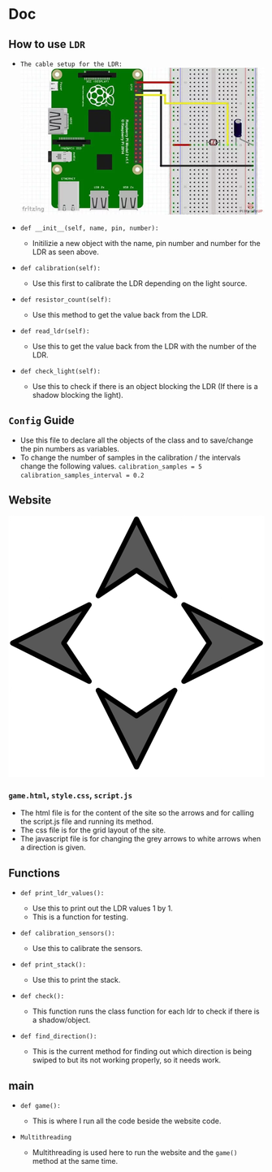 # Doc
##  How to use `LDR`

- `The cable setup for the LDR:`
  ![img.png](img.png)

- `def __init__(self, name, pin, number):`
  - Initilizie a new object with the name, pin number and number for the LDR as seen above.
- `def calibration(self):` 
  - Use this first to calibrate the LDR depending on the light source.
- `def resistor_count(self):`
    - Use this method to get the value back from the LDR. 
- `def read_ldr(self):` 
  - Use this to get the value back from the LDR with the number of the LDR.
- `def check_light(self):`
  - Use this to check if there is an object blocking the LDR (If there is a shadow blocking the light).

## `Config` Guide

- Use this file to declare all the objects of the class and to save/change the pin numbers as variables.
- To change the number of samples in the calibration / the intervals change the following values.
`calibration_samples = 5`
`calibration_samples_interval = 0.2`

## Website

![img_1.png](img_1.png)

### `game.html`, `style.css`, `script.js`
 
- The html file is for the content of the site so the arrows and for calling the script.js file and running its method.
- The css file is for the grid layout of the site. 
- The javascript file is for changing the grey arrows to white arrows when a direction is given.

## Functions

- `def print_ldr_values():`
  - Use this to print out the LDR values 1 by 1.
  - This is a function for testing.
  
- `def calibration_sensors():`
  - Use this to calibrate the sensors. 
  
- `def print_stack():`
  - Use this to print the stack. 
  
- `def check():`
  - This function runs the class function for each ldr to check if there is a shadow/object.
  
- `def find_direction():`
  - This is the current method for finding out which direction is being swiped to but its 
  not working properly, so it needs work. 

## main 

- `def game():`
  - This is where I run all the code beside the website code.
  
- `Multithreading`
  - Multithreading is used here to run the website and the `game()` method at the same time.
